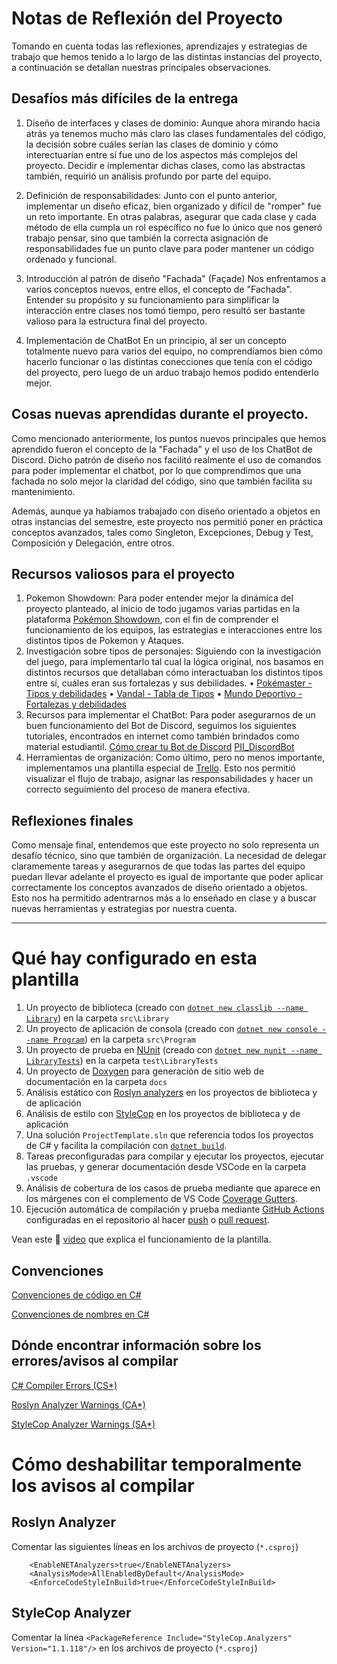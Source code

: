 # Notas de Reflexión del Proyecto

Tomando en cuenta todas las reflexiones, aprendizajes y estrategias de trabajo que hemos tenido a lo largo de las distintas instancias del proyecto, a continuación se detallan nuestras principales observaciones.

## Desafíos más difíciles de la entrega
1. Diseño de interfaces y clases de dominio:
   Aunque ahora mirando hacia atrás ya tenemos mucho más claro las clases fundamentales del código, la decisión sobre cuáles serían las clases de dominio y cómo interectuarían entre sí fue uno de los aspectos más complejos del proyecto. Decidir e implementar dichas clases, como las abstractas también, requirió un análisis profundo por parte del equipo.

2. Definición de responsabilidades:
   Junto con el punto anterior, implementar un diseño eficaz, bien organizado y difícil de "romper" fue un reto importante. En otras palabras, asegurar que cada clase y cada método de ella cumpla un rol específico no fue lo único que nos generó trabajo pensar, sino que también la correcta asignación de responsabilidades fue un punto clave para poder mantener un código ordenado y funcional.

3. Introducción al patrón de diseño "Fachada" (Façade)
   Nos enfrentamos a varios conceptos nuevos, entre ellos, el concepto de "Fachada". Entender su propósito y su funcionamiento para simplificar la interacción entre clases nos tomó tiempo, pero resultó ser bastante valioso para la estructura final del proyecto.

4. Implementación de ChatBot
   En un principio, al ser un concepto totalmente nuevo para varios del equipo, no comprendíamos bien cómo hacerlo funcionar o las distintas conecciones que tenía con el código del proyecto, pero luego de un arduo trabajo hemos podido entenderlo mejor.

## Cosas nuevas aprendidas durante el proyecto.
Como mencionado anteriormente, los puntos nuevos principales que hemos aprendido fueron el concepto de la "Fachada" y el uso de los ChatBot de Discord. Dicho patrón de diseño nos facilitó realmente el uso de comandos para poder implementar el chatbot, por lo que comprendimos que una fachada no solo mejor la claridad del código, sino que también facilita su mantenimiento.

Además, aunque ya habíamos trabajado con diseño orientado a objetos en otras instancias del semestre, este proyecto nos permitió poner en práctica conceptos avanzados, tales como Singleton, Excepciones, Debug y Test, Composición y Delegación, entre otros.

## Recursos valiosos para el proyecto
1. Pokemon Showdown:
   Para poder entender mejor la dinámica del proyecto planteado, al inicio de todo jugamos varias partidas en la plataforma [Pokémon Showdown](https://pokemonshowdown.com), con el fin de comprender el funcionamiento de los equipos, las estrategias e interacciones entre los distintos tipos de Pokemon y Ataques.
2. Investigación sobre tipos de personajes:
   Siguiendo con la investigación del juego, para implementarlo tal cual la lógica original, nos basamos en distintos recursos que detallaban cómo interactuaban los distintos tipos entre sí, cuáles eran sus fortalezas y sus debilidades.
• [Pokémaster - Tipos y debilidades](https://pokemaster.es/tipos-de-pokemon-todas-las-debilidades-pokemon-segun-el-tipo-elemental-no-121393/)
• [Vandal - Tabla de Tipos](https://vandal.elespanol.com/reportaje/tabla-de-tipos-de-pokemon-fortalezas-y-debilidades-en-todos-los-juegos)
• [Mundo Deportivo - Fortalezas y debilidades](https://www.mundodeportivo.com/alfabeta/guia/tabla-tipos-pokemon-fortalezas-debilidades)
3. Recursos para implementar el ChatBot:
   Para poder asegurarnos de un buen funcionamiento del Bot de Discord, seguimos los siguientes tutoriales, encontrados en internet como también brindados como material estudiantil.
   [Cómo crear tu Bot de Discord](https://www.youtube.com/watch?v=KsqcoNMXKqA)
   [PII_DiscordBot](https://github.com/ucudal/PII_DiscordBot_Demo.git)
4. Herramientas de organización:
   Como último, pero no menos importante, implementamos una plantilla especial de [Trello](https://trello.com/invite/b/6703de37cf3960b68425477a/ATTI795f0bcf6e0f9f9f73480dac39304e30C5BEDD72/1erentrega-pii). Esto nos permitió visualizar el flujo de trabajo, asignar las responsabilidades y hacer un correcto seguimiento del proceso de manera efectiva.

## Reflexiones finales
Como mensaje final, entendemos que este proyecto no solo representa un desafío técnico, sino que también de organización. La necesidad de delegar claramemente tareas y asegurarnos de que todas las partes del equipo puedan llevar adelante el proyecto es igual de importante que poder aplicar correctamente los conceptos avanzados de diseño orientado a objetos. Esto nos ha permitido adentrarnos más a lo enseñado en clase y a buscar nuevas herramientas y estrategias por nuestra cuenta. 
   
------------------------------------------------------------------------------------------------

# Qué hay configurado en esta plantilla

1. Un proyecto de biblioteca (creado con [`dotnet new classlib --name Library`](https://docs.microsoft.com/en-us/dotnet/core/tools/dotnet-new?tabs=netcore22)) en la carpeta `src\Library`
2. Un proyecto de aplicación de consola (creado con [`dotnet new console --name Program`](https://docs.microsoft.com/en-us/dotnet/core/tools/dotnet-new?tabs=netcore22)) en la carpeta `src\Program`
3. Un proyecto de prueba en [NUnit](https://nunit.org/) (creado con [`dotnet new nunit --name LibraryTests`](https://docs.microsoft.com/en-us/dotnet/core/tools/dotnet-new?tabs=netcore22)) en la carpeta `test\LibraryTests`
4. Un proyecto de [Doxygen](https://www.doxygen.nl/index.html) para generación de sitio web de documentación en la carpeta `docs`
5. Análisis estático con [Roslyn analyzers](https://docs.microsoft.com/en-us/dotnet/fundamentals/code-analysis/overview) en los proyectos de biblioteca y de aplicación
6. Análisis de estilo con [StyleCop](https://github.com/DotNetAnalyzers/StyleCopAnalyzers/blob/master/README.md) en los proyectos de biblioteca y de aplicación
7. Una solución `ProjectTemplate.sln` que referencia todos los proyectos de C# y facilita la compilación con [`dotnet build`](https://docs.microsoft.com/en-us/dotnet/core/tools/dotnet-build).
8. Tareas preconfiguradas para compilar y ejecutar los proyectos, ejecutar las pruebas, y generar documentación desde VSCode en la carpeta `.vscode`
9. Análisis de cobertura de los casos de prueba mediante []() que aparece en los márgenes con el complemento de VS Code [Coverage Gutters](https://marketplace.visualstudio.com/items?itemName=ryanluker.vscode-coverage-gutters).
10. Ejecución automática de compilación y prueba mediante [GitHub Actions](https://docs.github.com/en/actions) configuradas en el repositorio al hacer [push](https://github.com/git-guides/git-push) o [pull request](https://docs.github.com/en/github/collaborating-with-pull-requests).

Vean este 🎥 [video](https://web.microsoftstream.com/video/55c6a06c-07dc-4f95-a96d-768f198c9044) que explica el funcionamiento de la plantilla.

## Convenciones

[Convenciones de código en C#](https://docs.microsoft.com/en-us/dotnet/csharp/programming-guide/inside-a-program/coding-conventions)

[Convenciones de nombres en C#](https://docs.microsoft.com/en-us/dotnet/standard/design-guidelines/naming-guidelines)

## Dónde encontrar información sobre los errores/avisos al compilar

[C# Compiler Errors (CS*)](https://docs.microsoft.com/en-us/dotnet/csharp/language-reference/compiler-messages/)

[Roslyn Analyzer Warnings (CA*)](https://docs.microsoft.com/en-us/dotnet/fundamentals/code-analysis/categories)

[StyleCop Analyzer Warnings (SA*)](https://github.com/DotNetAnalyzers/StyleCopAnalyzers/blob/master/DOCUMENTATION.md)

# Cómo deshabilitar temporalmente los avisos al compilar

## Roslyn Analyzer

Comentar las siguientes líneas en los archivos de proyecto (`*.csproj`)
```
    <EnableNETAnalyzers>true</EnableNETAnalyzers>
    <AnalysisMode>AllEnabledByDefault</AnalysisMode>
    <EnforceCodeStyleInBuild>true</EnforceCodeStyleInBuild>
```

## StyleCop Analyzer

Comentar la línea `<PackageReference Include="StyleCop.Analyzers" Version="1.1.118"/>` en los archivos de proyecto (`*.csproj`)
